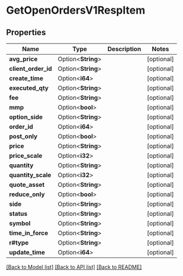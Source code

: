 # GetOpenOrdersV1RespItem

## Properties

Name | Type | Description | Notes
------------ | ------------- | ------------- | -------------
**avg_price** | Option<**String**> |  | [optional]
**client_order_id** | Option<**String**> |  | [optional]
**create_time** | Option<**i64**> |  | [optional]
**executed_qty** | Option<**String**> |  | [optional]
**fee** | Option<**String**> |  | [optional]
**mmp** | Option<**bool**> |  | [optional]
**option_side** | Option<**String**> |  | [optional]
**order_id** | Option<**i64**> |  | [optional]
**post_only** | Option<**bool**> |  | [optional]
**price** | Option<**String**> |  | [optional]
**price_scale** | Option<**i32**> |  | [optional]
**quantity** | Option<**String**> |  | [optional]
**quantity_scale** | Option<**i32**> |  | [optional]
**quote_asset** | Option<**String**> |  | [optional]
**reduce_only** | Option<**bool**> |  | [optional]
**side** | Option<**String**> |  | [optional]
**status** | Option<**String**> |  | [optional]
**symbol** | Option<**String**> |  | [optional]
**time_in_force** | Option<**String**> |  | [optional]
**r#type** | Option<**String**> |  | [optional]
**update_time** | Option<**i64**> |  | [optional]

[[Back to Model list]](../README.md#documentation-for-models) [[Back to API list]](../README.md#documentation-for-api-endpoints) [[Back to README]](../README.md)


